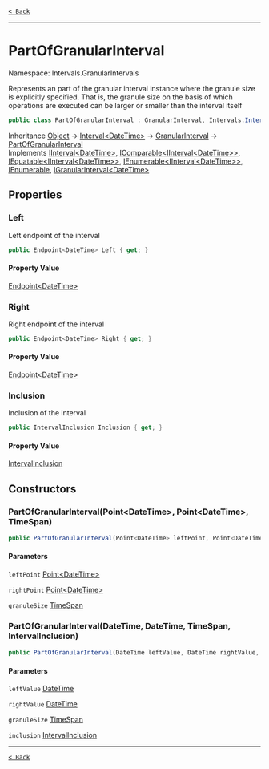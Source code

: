 [`< Back`](./)

---

# PartOfGranularInterval

Namespace: Intervals.GranularIntervals

Represents an part of the granular interval instance where the granule size is explicitly specified.
 That is, the granule size on the basis of which operations are executed can be larger or smaller than the interval itself

```csharp
public class PartOfGranularInterval : GranularInterval, Intervals.Intervals.IInterval`1[[System.DateTime, System.Private.CoreLib, Version=6.0.0.0, Culture=neutral, PublicKeyToken=7cec85d7bea7798e]], System.IComparable`1[[Intervals.Intervals.IInterval`1[[System.DateTime, System.Private.CoreLib, Version=6.0.0.0, Culture=neutral, PublicKeyToken=7cec85d7bea7798e]], Intervals, Version=1.2.1.0, Culture=neutral, PublicKeyToken=null]], System.IEquatable`1[[Intervals.Intervals.IInterval`1[[System.DateTime, System.Private.CoreLib, Version=6.0.0.0, Culture=neutral, PublicKeyToken=7cec85d7bea7798e]], Intervals, Version=1.2.1.0, Culture=neutral, PublicKeyToken=null]], System.Collections.Generic.IEnumerable`1[[Intervals.Intervals.IInterval`1[[System.DateTime, System.Private.CoreLib, Version=6.0.0.0, Culture=neutral, PublicKeyToken=7cec85d7bea7798e]], Intervals, Version=1.2.1.0, Culture=neutral, PublicKeyToken=null]], System.Collections.IEnumerable, IGranularInterval`1
```

Inheritance [Object](https://docs.microsoft.com/en-us/dotnet/api/system.object) → [Interval&lt;DateTime&gt;](intervals.intervals.interval-1) → [GranularInterval](intervals.granularintervals.granularinterval) → [PartOfGranularInterval](intervals.granularintervals.partofgranularinterval)<br>
Implements [IInterval&lt;DateTime&gt;](intervals.intervals.iinterval-1), [IComparable&lt;IInterval&lt;DateTime&gt;&gt;](https://docs.microsoft.com/en-us/dotnet/api/system.icomparable-1), [IEquatable&lt;IInterval&lt;DateTime&gt;&gt;](https://docs.microsoft.com/en-us/dotnet/api/system.iequatable-1), [IEnumerable&lt;IInterval&lt;DateTime&gt;&gt;](https://docs.microsoft.com/en-us/dotnet/api/system.collections.generic.ienumerable-1), [IEnumerable](https://docs.microsoft.com/en-us/dotnet/api/system.collections.ienumerable), [IGranularInterval&lt;DateTime&gt;](intervals.granularintervals.igranularinterval-1)

## Properties

### **Left**

Left endpoint of the interval

```csharp
public Endpoint<DateTime> Left { get; }
```

#### Property Value

[Endpoint&lt;DateTime&gt;](intervals.points.endpoint-1)<br>

### **Right**

Right endpoint of the interval

```csharp
public Endpoint<DateTime> Right { get; }
```

#### Property Value

[Endpoint&lt;DateTime&gt;](intervals.points.endpoint-1)<br>

### **Inclusion**

Inclusion of the interval

```csharp
public IntervalInclusion Inclusion { get; }
```

#### Property Value

[IntervalInclusion](intervals.intervals.intervalinclusion)<br>

## Constructors

### **PartOfGranularInterval(Point&lt;DateTime&gt;, Point&lt;DateTime&gt;, TimeSpan)**

```csharp
public PartOfGranularInterval(Point<DateTime> leftPoint, Point<DateTime> rightPoint, TimeSpan granuleSize)
```

#### Parameters

`leftPoint` [Point&lt;DateTime&gt;](intervals.points.point-1)<br>

`rightPoint` [Point&lt;DateTime&gt;](intervals.points.point-1)<br>

`granuleSize` [TimeSpan](https://docs.microsoft.com/en-us/dotnet/api/system.timespan)<br>

### **PartOfGranularInterval(DateTime, DateTime, TimeSpan, IntervalInclusion)**

```csharp
public PartOfGranularInterval(DateTime leftValue, DateTime rightValue, TimeSpan granuleSize, IntervalInclusion inclusion)
```

#### Parameters

`leftValue` [DateTime](https://docs.microsoft.com/en-us/dotnet/api/system.datetime)<br>

`rightValue` [DateTime](https://docs.microsoft.com/en-us/dotnet/api/system.datetime)<br>

`granuleSize` [TimeSpan](https://docs.microsoft.com/en-us/dotnet/api/system.timespan)<br>

`inclusion` [IntervalInclusion](intervals.intervals.intervalinclusion)<br>

---

[`< Back`](./)
